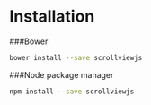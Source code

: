 Installation
===========

###Bower

```bash
bower install --save scrollviewjs
```

###Node package manager

```bash
npm install --save scrollviewjs
```
